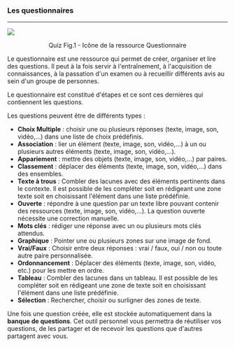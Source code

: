 ### Les questionnaires

---

![](images/quiz_fig1.png)

<p align="center">
Quiz Fig.1 - Icône de la ressource Questionnaire
</p>
Le questionnaire est une ressource qui permet de créer, organiser et lire des questions.
Il peut à la fois servir à l'entraînement, à l'acquisition de connaissances, à la passation d'un examen ou à recueillir différents avis au sein d'un groupe de personnes.

Le questionnaire est constitué d'étapes et ce sont ces dernières qui contiennent les questions.

Les questions peuvent être de différents types :
- **Choix Multiple** : choisir une ou plusieurs réponses (texte, image, son, vidéo,...) dans une liste de choix prédéfinis.
- **Association** : lier un élément (texte, image, son, vidéo,...) à un ou plusieurs autres éléments (texte, image, son, vidéo,...).
- **Appariement** :  mettre des objets (texte, image, son, vidéo,...) par paires.
- **Classement** : déplacer des éléments (texte, image, son, vidéo,...) dans des ensembles.
- **Texte à trous** : Combler des lacunes avec des éléments pertinents dans le contexte. Il est possible de les compléter soit en rédigeant une zone texte soit en choisissant l'élément dans une liste prédéfinie.
- **Ouverte** : répondre à une question par un texte libre pouvant contenir des ressources (texte, image, son, vidéo,...). La question ouverte nécessite une correction manuelle.
- **Mots clés** : rédiger une réponse avec un ou plusieurs mots clés attendus.
- **Graphique** : Pointer une ou plusieurs zones sur une image de fond.
- **Vrai/Faux** : Choisir entre deux réponses : vrai / faux, oui / non ou toute autre paire personnalisée.
- **Ordonnancement** : Déplacer des éléments (texte, image, son, vidéo, etc.) pour les mettre en ordre.
- **Tableau** : Combler des lacunes dans un tableau. Il est possible de les compléter soit en rédigeant une zone de texte soit en choisissant l'élément dans une liste prédéfinie.
- **Sélection** : Rechercher, choisir ou surligner des zones de texte.

Une fois une question créée, elle est stockée automatiquement dans la **banque de questions**. Cet outil personnel vous permettra de réutiliser vos questions, de les partager et de recevoir les questions que d'autres partagent avec vous.
